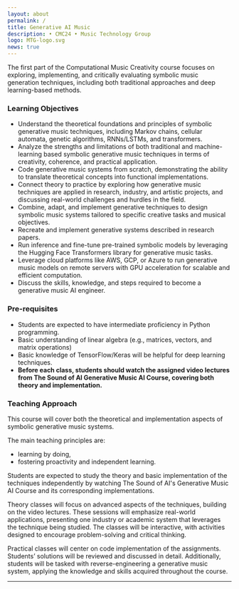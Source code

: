 ```yaml
---
layout: about
permalink: /
title: Generative AI Music
description: • CMC24 • Music Technology Group
logo: MTG-logo.svg
news: true
---
```


The first part of the Computational Music Creativity course focuses on exploring, implementing, and critically evaluating symbolic music generation techniques, including both traditional approaches and deep learning-based methods.

### Learning Objectives

* Understand the theoretical foundations and principles of symbolic generative music techniques, including Markov chains, cellular automata, genetic algorithms, RNNs/LSTMs, and transformers.  
* Analyze the strengths and limitations of both traditional and machine-learning based symbolic generative music techniques in terms of creativity, coherence, and practical application.  
* Code generative music systems from scratch, demonstrating the ability to translate theoretical concepts into functional implementations.  
* Connect theory to practice by exploring how generative music techniques are applied in research, industry, and artistic projects, and discussing real-world challenges and hurdles in the field.  
* Combine, adapt, and implement generative techniques to design symbolic music systems tailored to specific creative tasks and musical objectives.  
* Recreate and implement generative systems described in research papers.  
* Run inference and fine-tune pre-trained symbolic models by leveraging the Hugging Face Transformers library for generative music tasks.  
* Leverage cloud platforms like AWS, GCP, or Azure to run generative music models on remote servers with GPU acceleration for scalable and efficient computation.  
* Discuss the skills, knowledge, and steps required to become a generative music AI engineer.

### Pre-requisites 

* Students are expected to have intermediate proficiency in Python programming.  
* Basic understanding of linear algebra (e.g., matrices, vectors, and matrix operations)
* Basic knowledge of TensorFlow/Keras will be helpful for deep learning techniques.  
* **Before each class, students should watch the assigned video lectures from The Sound of AI Generative Music AI Course, covering both theory and implementation.** 

### Teaching Approach

This course will cover both the theoretical and implementation aspects of symbolic generative music systems. 

The main teaching principles are: 

* learning by doing,  
* fostering proactivity and independent learning.

Students are expected to study the theory and basic implementation of the techniques independently by watching The Sound of AI's Generative Music AI Course and its corresponding implementations.

Theory classes will focus on advanced aspects of the techniques, building on the video lectures. These sessions will emphasize real-world applications, presenting one industry or academic system that leverages the technique being studied. The classes will be interactive, with activities designed to encourage problem-solving and critical thinking.

Practical classes will center on code implementation of the assignments. Students’ solutions will be reviewed and discussed in detail. Additionally, students will be tasked with reverse-engineering a generative music system, applying the knowledge and skills acquired throughout the course.

<!-- ***

- **Lectures:** Monday, Wednesday 09:30 AM - 10:50 AM
- **Recitations:** Friday 09:30 AM - 10:50 AM
- **Lecture/Recitation Location:** [TEP 1403](https://www.google.com/maps/place/Tepper+School+of+Business/@40.4449438,-79.9478117,17z/data=!4m10!1m2!2m1!1sTEPPER+1403!3m6!1s0x8834f21f58679a9f:0xa4dc782d726fd9ee!8m2!3d40.4450795!4d-79.9453962!15sCgtURVBQRVIgMTQwM1oNIgt0ZXBwZXIgMTQwM5IBD2J1c2luZXNzX3NjaG9vbJoBJENoZERTVWhOTUc5blMwVkpRMEZuU1VOU09HTXlVVEozUlJBQuABAA!16zL20vMDFxMnYx?entry=ttu&g_ep=EgoyMDI0MDgyMS4wIKXMDSoASAFQAw%3D%3D){:target="\_blank"}
<!-- - **Office Hours Location:** [Gates-Hillman Center 8228](https://goo.gl/maps/74vUj6uoaTTzYM937){:target="\_blank"} -->
<!-- - **Discussion:** [Piazza](https://piazza.com){:target="\_blank"}
- **HW submission:** [Gradescope](https://www.gradescope.com){:target="\_blank"}
- **Contact:** For external enquiries, personal matters or in emergencies, you can email the Course EA: Joshmin Ray. -->

***
